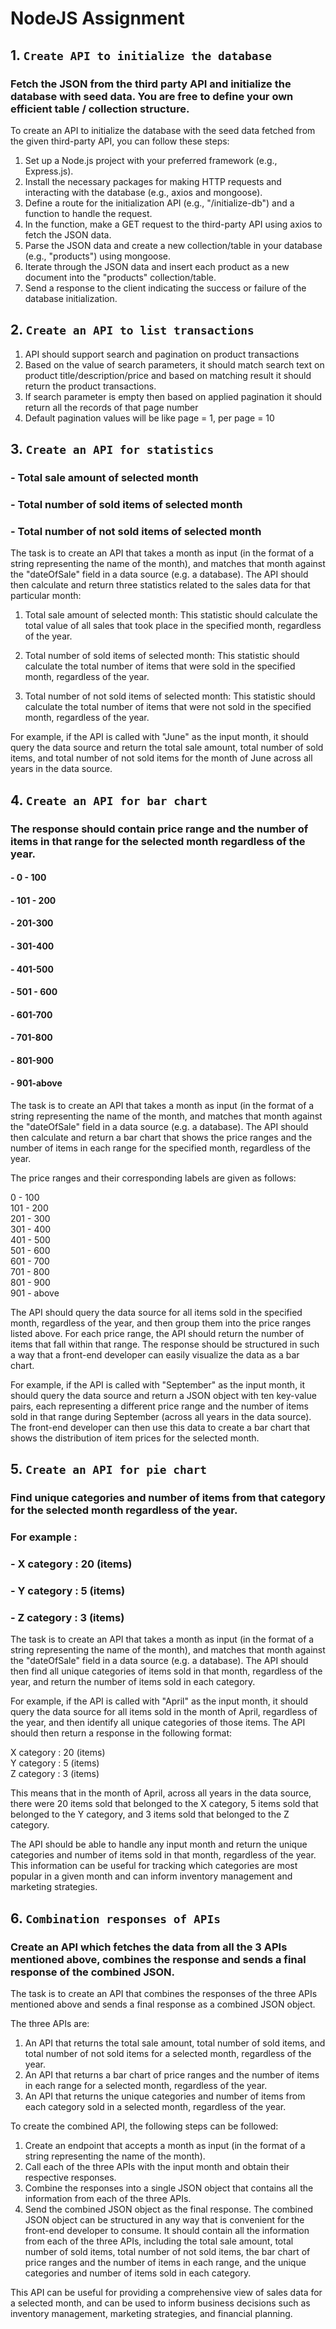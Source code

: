 # NodeJS Assignment
## 1. `Create API to initialize the database`
### Fetch the JSON from the third party API and initialize the database with seed data. You are free to define your own efficient table / collection structure.

To create an API to initialize the database with the seed data fetched from the given third-party API, you can follow these steps:

1. Set up a Node.js project with your preferred framework (e.g., Express.js).
2. Install the necessary packages for making HTTP requests and interacting with the database (e.g., axios and mongoose).
3. Define a route for the initialization API (e.g., "/initialize-db") and a function to handle the request.
4. In the function, make a GET request to the third-party API using axios to fetch the JSON data.
5. Parse the JSON data and create a new collection/table in your database (e.g., "products") using mongoose.
6. Iterate through the JSON data and insert each product as a new document into the "products" collection/table.
7. Send a response to the client indicating the success or failure of the database initialization.

## 2. `Create an API to list transactions`
1. API should support search and pagination on product transactions
2. Based on the value of search parameters, it should match search text on product
   title/description/price and based on matching result it should return the product
   transactions.
3. If search parameter is empty then based on applied pagination it should return all the
   records of that page number
4. Default pagination values will be like page = 1, per page = 10

## 3. `Create an API for statistics`
### - Total sale amount of selected month
### - Total number of sold items of selected month
### - Total number of not sold items of selected month

The task is to create an API that takes a month as input (in the format of a string representing the name of the month), and matches that month against the "dateOfSale" field in a data source (e.g. a database). The API should then calculate and return three statistics related to the sales data for that particular month:

1. Total sale amount of selected month: This statistic should calculate the total value of all sales that took place in the specified month, regardless of the year.

2. Total number of sold items of selected month: This statistic should calculate the total number of items that were sold in the specified month, regardless of the year.

3. Total number of not sold items of selected month: This statistic should calculate the total number of items that were not sold in the specified month, regardless of the year.

For example, if the API is called with "June" as the input month, it should query the data source and return the total sale amount, total number of sold items, and total number of not sold items for the month of June across all years in the data source.

## 4. `Create an API for bar chart`
### The response should contain price range and the number of items in that range for the selected month regardless of the year.
#### - 0 - 100
#### - 101 - 200
#### - 201-300
#### - 301-400
#### - 401-500
#### - 501 - 600
#### - 601-700
#### - 701-800
#### - 801-900
#### - 901-above

The task is to create an API that takes a month as input (in the format of a string representing the name of the month, and matches that month against the "dateOfSale" field in a data source (e.g. a database). The API should then calculate and return a bar chart that shows the price ranges and the number of items in each range for the specified month, regardless of the year.

The price ranges and their corresponding labels are given as follows:

0 - 100\
101 - 200\
201 - 300\
301 - 400\
401 - 500\
501 - 600\
601 - 700\
701 - 800\
801 - 900\
901 - above

The API should query the data source for all items sold in the specified month, regardless of the year, and then group them into the price ranges listed above. For each price range, the API should return the number of items that fall within that range. The response should be structured in such a way that a front-end developer can easily visualize the data as a bar chart.

For example, if the API is called with "September" as the input month, it should query the data source and return a JSON object with ten key-value pairs, each representing a different price range and the number of items sold in that range during September (across all years in the data source). The front-end developer can then use this data to create a bar chart that shows the distribution of item prices for the selected month.

## 5. `Create an API for pie chart`
### Find unique categories and number of items from that category for the selected month regardless of the year.
### For example :
### - X category : 20 (items)
### - Y category : 5 (items)
### - Z category : 3 (items)

The task is to create an API that takes a month as input (in the format of a string representing the name of the month), and matches that month against the "dateOfSale" field in a data source (e.g. a database). The API should then find all unique categories of items sold in that month, regardless of the year, and return the number of items sold in each category.

For example, if the API is called with "April" as the input month, it should query the data source for all items sold in the month of April, regardless of the year, and then identify all unique categories of those items. The API should then return a response in the following format:

X category : 20 (items)\
Y category : 5 (items)\
Z category : 3 (items)

This means that in the month of April, across all years in the data source, there were 20 items sold that belonged to the X category, 5 items sold that belonged to the Y category, and 3 items sold that belonged to the Z category.

The API should be able to handle any input month and return the unique categories and number of items sold in that month, regardless of the year. This information can be useful for tracking which categories are most popular in a given month and can inform inventory management and marketing strategies.

## 6. `Combination responses of APIs`
### Create an API which fetches the data from all the 3 APIs mentioned above, combines the response and sends a final response of the combined JSON.
The task is to create an API that combines the responses of the three APIs mentioned above and sends a final response as a combined JSON object.

The three APIs are:

1. An API that returns the total sale amount, total number of sold items, and total number of not sold items for a selected month, regardless of the year.
2. An API that returns a bar chart of price ranges and the number of items in each range for a selected month, regardless of the year.
3. An API that returns the unique categories and number of items from each category sold in a selected month, regardless of the year.

To create the combined API, the following steps can be followed:
1. Create an endpoint that accepts a month as input (in the format of a string representing the name of the month).
2. Call each of the three APIs with the input month and obtain their respective responses.
3. Combine the responses into a single JSON object that contains all the information from each of the three APIs.
4. Send the combined JSON object as the final response.
The combined JSON object can be structured in any way that is convenient for the front-end developer to consume. It should contain all the information from each of the three APIs, including the total sale amount, total number of sold items, total number of not sold items, the bar chart of price ranges and the number of items in each range, and the unique categories and number of items sold in each category.

This API can be useful for providing a comprehensive view of sales data for a selected month, and can be used to inform business decisions such as inventory management, marketing strategies, and financial planning.
